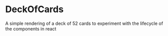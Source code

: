 # DeckOfCards
A simple rendering of a deck of 52 cards to experiment with the lifecycle of the components in react
